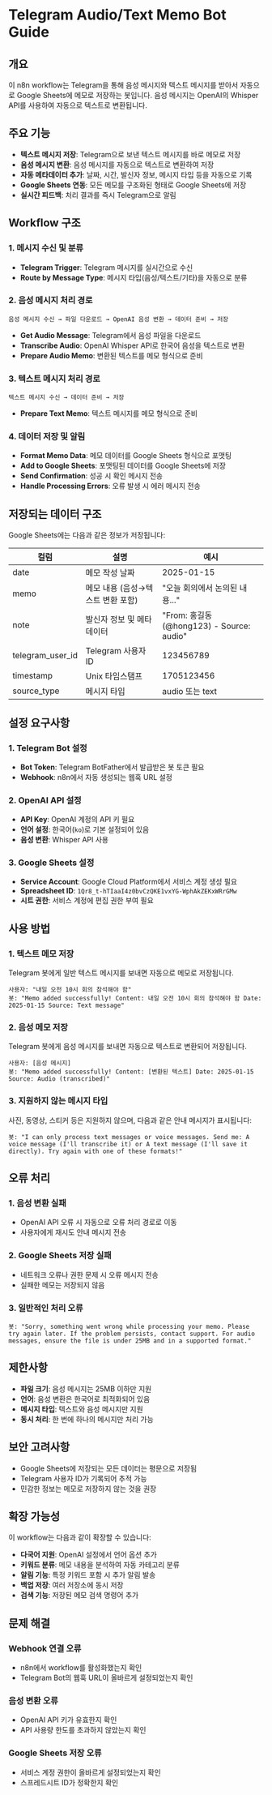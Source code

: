 # Telegram Audio/Text Memo Bot Guide

## 개요

이 n8n workflow는 Telegram을 통해 음성 메시지와 텍스트 메시지를 받아서 자동으로 Google Sheets에 메모로 저장하는 봇입니다. 음성 메시지는 OpenAI의 Whisper API를 사용하여 자동으로 텍스트로 변환됩니다.

## 주요 기능

- **텍스트 메시지 저장**: Telegram으로 보낸 텍스트 메시지를 바로 메모로 저장
- **음성 메시지 변환**: 음성 메시지를 자동으로 텍스트로 변환하여 저장
- **자동 메타데이터 추가**: 날짜, 시간, 발신자 정보, 메시지 타입 등을 자동으로 기록
- **Google Sheets 연동**: 모든 메모를 구조화된 형태로 Google Sheets에 저장
- **실시간 피드백**: 처리 결과를 즉시 Telegram으로 알림

## Workflow 구조

### 1. 메시지 수신 및 분류
- **Telegram Trigger**: Telegram 메시지를 실시간으로 수신
- **Route by Message Type**: 메시지 타입(음성/텍스트/기타)을 자동으로 분류

### 2. 음성 메시지 처리 경로
```
음성 메시지 수신 → 파일 다운로드 → OpenAI 음성 변환 → 데이터 준비 → 저장
```
- **Get Audio Message**: Telegram에서 음성 파일을 다운로드
- **Transcribe Audio**: OpenAI Whisper API로 한국어 음성을 텍스트로 변환
- **Prepare Audio Memo**: 변환된 텍스트를 메모 형식으로 준비

### 3. 텍스트 메시지 처리 경로
```
텍스트 메시지 수신 → 데이터 준비 → 저장
```
- **Prepare Text Memo**: 텍스트 메시지를 메모 형식으로 준비

### 4. 데이터 저장 및 알림
- **Format Memo Data**: 메모 데이터를 Google Sheets 형식으로 포맷팅
- **Add to Google Sheets**: 포맷팅된 데이터를 Google Sheets에 저장
- **Send Confirmation**: 성공 시 확인 메시지 전송
- **Handle Processing Errors**: 오류 발생 시 에러 메시지 전송

## 저장되는 데이터 구조

Google Sheets에는 다음과 같은 정보가 저장됩니다:

| 컬럼 | 설명 | 예시 |
|------|------|------|
| date | 메모 작성 날짜 | 2025-01-15 |
| memo | 메모 내용 (음성→텍스트 변환 포함) | "오늘 회의에서 논의된 내용..." |
| note | 발신자 정보 및 메타데이터 | "From: 홍길동 (@hong123) - Source: audio" |
| telegram_user_id | Telegram 사용자 ID | 123456789 |
| timestamp | Unix 타임스탬프 | 1705123456 |
| source_type | 메시지 타입 | audio 또는 text |

## 설정 요구사항

### 1. Telegram Bot 설정
- **Bot Token**: Telegram BotFather에서 발급받은 봇 토큰 필요
- **Webhook**: n8n에서 자동 생성되는 웹훅 URL 설정

### 2. OpenAI API 설정
- **API Key**: OpenAI 계정의 API 키 필요
- **언어 설정**: 한국어(`ko`)로 기본 설정되어 있음
- **음성 변환**: Whisper API 사용

### 3. Google Sheets 설정
- **Service Account**: Google Cloud Platform에서 서비스 계정 생성 필요
- **Spreadsheet ID**: `1Qr8_t-hTIaaI4z0bvCzQKE1vxYG-WphAkZEKxWRrGMw`
- **시트 권한**: 서비스 계정에 편집 권한 부여 필요

## 사용 방법

### 1. 텍스트 메모 저장
Telegram 봇에게 일반 텍스트 메시지를 보내면 자동으로 메모로 저장됩니다.

```
사용자: "내일 오전 10시 회의 참석해야 함"
봇: "Memo added successfully! Content: 내일 오전 10시 회의 참석해야 함 Date: 2025-01-15 Source: Text message"
```

### 2. 음성 메모 저장
Telegram 봇에게 음성 메시지를 보내면 자동으로 텍스트로 변환되어 저장됩니다.

```
사용자: [음성 메시지]
봇: "Memo added successfully! Content: [변환된 텍스트] Date: 2025-01-15 Source: Audio (transcribed)"
```

### 3. 지원하지 않는 메시지 타입
사진, 동영상, 스티커 등은 지원하지 않으며, 다음과 같은 안내 메시지가 표시됩니다:

```
봇: "I can only process text messages or voice messages. Send me: A voice message (I'll transcribe it) or A text message (I'll save it directly). Try again with one of these formats!"
```

## 오류 처리

### 1. 음성 변환 실패
- OpenAI API 오류 시 자동으로 오류 처리 경로로 이동
- 사용자에게 재시도 안내 메시지 전송

### 2. Google Sheets 저장 실패
- 네트워크 오류나 권한 문제 시 오류 메시지 전송
- 실패한 메모는 저장되지 않음

### 3. 일반적인 처리 오류
```
봇: "Sorry, something went wrong while processing your memo. Please try again later. If the problem persists, contact support. For audio messages, ensure the file is under 25MB and in a supported format."
```

## 제한사항

- **파일 크기**: 음성 메시지는 25MB 이하만 지원
- **언어**: 음성 변환은 한국어로 최적화되어 있음
- **메시지 타입**: 텍스트와 음성 메시지만 지원
- **동시 처리**: 한 번에 하나의 메시지만 처리 가능

## 보안 고려사항

- Google Sheets에 저장되는 모든 데이터는 평문으로 저장됨
- Telegram 사용자 ID가 기록되어 추적 가능
- 민감한 정보는 메모로 저장하지 않는 것을 권장

## 확장 가능성

이 workflow는 다음과 같이 확장할 수 있습니다:

- **다국어 지원**: OpenAI 설정에서 언어 옵션 추가
- **키워드 분류**: 메모 내용을 분석하여 자동 카테고리 분류
- **알림 기능**: 특정 키워드 포함 시 추가 알림 발송
- **백업 저장**: 여러 저장소에 동시 저장
- **검색 기능**: 저장된 메모 검색 명령어 추가

## 문제 해결

### Webhook 연결 오류
- n8n에서 workflow를 활성화했는지 확인
- Telegram Bot의 웹훅 URL이 올바르게 설정되었는지 확인

### 음성 변환 오류
- OpenAI API 키가 유효한지 확인
- API 사용량 한도를 초과하지 않았는지 확인

### Google Sheets 저장 오류
- 서비스 계정 권한이 올바르게 설정되었는지 확인
- 스프레드시트 ID가 정확한지 확인